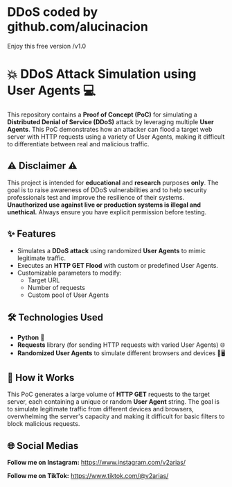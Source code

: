 # DDoS coded by github.com/alucinacion

Enjoy this free version /v1.0

# 💥 DDoS Attack Simulation using User Agents 💻
This repository contains a **Proof of Concept (PoC)** for simulating a **Distributed Denial of Service (DDoS)** attack by leveraging multiple **User Agents**. This PoC demonstrates how an attacker can flood a target web server with HTTP requests using a variety of User Agents, making it difficult to differentiate between real and malicious traffic.

## ⚠️ Disclaimer ⚠️
This project is intended for **educational** and **research** purposes **only**. The goal is to raise awareness of DDoS vulnerabilities and to help security professionals test and improve the resilience of their systems. **Unauthorized use against live or production systems is illegal and unethical.** Always ensure you have explicit permission before testing.

## ✨ Features
- Simulates a **DDoS attack** using randomized **User Agents** to mimic legitimate traffic.
- Executes an **HTTP GET Flood** with custom or predefined User Agents.
- Customizable parameters to modify:
  - Target URL
  - Number of requests
  - Custom pool of User Agents

## 🛠️ Technologies Used
- **Python** 🐍
- **Requests** library (for sending HTTP requests with varied User Agents) 🌐
- **Randomized User Agents** to simulate different browsers and devices 📱🖥️

## 🚀 How it Works
This PoC generates a large volume of **HTTP GET** requests to the target server, each containing a unique or random **User Agent** string. The goal is to simulate legitimate traffic from different devices and browsers, overwhelming the server's capacity and making it difficult for basic filters to block malicious requests.


## 🌐 Social Medias 

**Follow me on Instagram:**  https://www.instagram.com/v2arias/

**Follow me on TikTok:**     https://www.tiktok.com/@v2arias/

